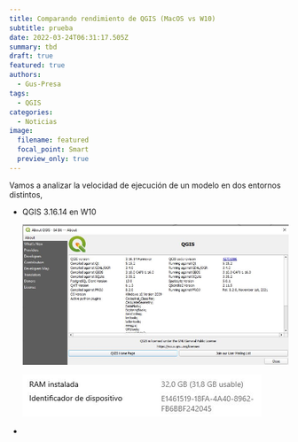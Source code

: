 ```yaml
---
title: Comparando rendimiento de QGIS (MacOS vs W10)
subtitle: prueba
date: 2022-03-24T06:31:17.505Z
summary: tbd
draft: true
featured: true
authors:
  - Gus-Presa
tags:
  - QGIS
categories:
  - Noticias
image:
  filename: featured
  focal_point: Smart
  preview_only: true
---
```

Vamos a analizar la velocidad de ejecución de un modelo en dos entornos distintos,

* QGIS 3.16.14 en W10

  ![](w10.jpg)



  ![](dell.jpg)
*
